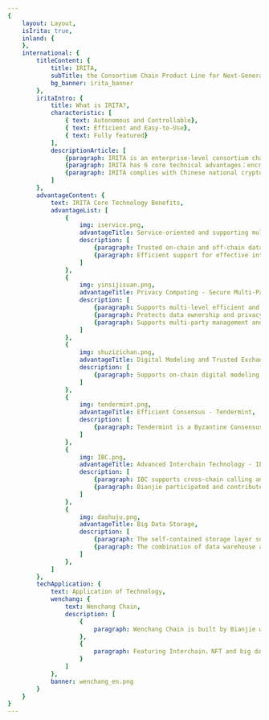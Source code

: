 ```yaml
---
{
    layout: Layout,
    isIrita: true,
    inland: {
    },
    international: {
        titleContent: {
            title: IRITA,
            subTitle: the Consortium Chain Product Line for Next-Generation Distributed Business,
            bg_banner: irita_banner
        },
        iritaIntro: {
            title: What is IRITA?,
            characteristic: [
                { text: Autonomous and Controllable},
                { text: Efficient and Easy-to-Use},
                { text: Fully featured}
            ],
            descriptionArticle: [
                {paragraph: IRITA is an enterprise-level consortium chain product line independently developed by Bianjie，which features the Interchain，NFT，and big data privacy protection technology as its core，and is capable of supporting next-generation distributed business systems.},
                {paragraph: IRITA has 6 core technical advantages：encrypted privacy protecting data-sharing，efficient consensus protocol，leading Interchain technology，highly practical on-chain/off-chain system interaction and multi-party collaboration business workflow integration，flexible asset digitization modeling and trusted data-exchange support，and big data storage，which can be widely applied in various business scenarios such as finance，health care，supply chain，and the Internet of cars，etc.，and provides value empowerment for the real economy based on the blockchain trust machine.},
                {paragraph: IRITA complies with Chinese national cryptography standards and is supported by comprehensive SDK，operation，and maintenance tools to meet the needs of enterprise-level applications in terms of performance，security and reliability，authentication and authority，maintainability，scalability，and operation and maintenance monitoring.}
            ]
        },
        advantageContent: {
            text: IRITA Core Technology Benefits,
            advantageList: [
                {
                    img: iservice.png,
                    advantageTitle: Service-oriented and supporting multi-party collaboration - iService,
                    description: [
                        {paragraph: Trusted on-chain and off-chain data exchange},
                        {paragraph: Efficient support for effective integration of various traditional systems}
                    ]
                },
                {
                    img: yinsijisuan.png,
                    advantageTitle: Privacy Computing - Secure Multi-Party Collaboration on Data Management,
                    description: [
                        {paragraph: Supports multi-level efficient and secure data encryption storag},
                        {paragraph: Protects data ownership and privacy of all parties through various privacy computing methods},
                        {paragraph: Supports multi-party management and value circulation of data, while keeping the original data invisible.}
                    ]
                },
                {
                    img: shuzizichan.png,
                    advantageTitle: Digital Modeling and Trusted Exchange of Assets,
                    description: [
                        {paragraph: Supports on-chain digital modeling of valuable data assets and physical assets through NFT technology，forming on-chain digital assets for trusted circulation and exchange，which can well support distributed business systems and metaverse applications to implement trusted business processes around assets.},
                    ]
                },
                {
                    img: tendermint.png,
                    advantageTitle: Efficient Consensus - Tendermint,
                    description: [
                        {paragraph: Tendermint is a Byzantine Consensus Protocol applicable at the Internet level. Facebook and Changan Chain are also using this consensus technology.}
                    ]
                },
                {
                    img: IBC.png,
                    advantageTitle: Advanced Interchain Technology - IBC Protocol,
                    description: [
                        {paragraph: IBC supports cross-chain calling and trusted interaction between heterogeneous systems around data and computation.},
                        {paragraph: Bianjie participated and contributed to the development of the ICS20 cross-chain transfer standard，a key module in IBC.}
                    ]
                },
                {
                    img: dashuju.png,
                    advantageTitle: Big Data Storage,
                    description: [
                        {paragraph: The self-contained storage layer supports cloud storage and distributed storage services.},
                        {paragraph: The combination of data warehouse and chained data supports efficient and full-lifecycle queries of on-chain data.},
                    ]
                },
            ]   
        },
        techApplication: {
            text: Application of Technology,
            wenchang: {
                text: Wenchang Chain,
                description: [
                    {
                        paragraph: Wenchang Chain is built by Bianjie with its enterprise-level consortium chain product - IRITA，and is one of the first Open Permissioned Blochains (OPB) equipped with full-ecosystem business service capacity to be launched in the BSN environment.
                    },
                    {
                        paragraph: Featuring Interchain，NFT and big data privacy protection technology as its core，Wenchang Chain (based on IRITA) is secure and controllable，and complies with Chinese national cryptography standards. It supports next-generation distributed business systems. Wenchang Chain has already supported the online operation of various industrial applications such as the Shizhu Trusted Identity Service Platform，Moka NFT Management Platform，Electronic License System，Integrated Digital Artwork Registration Service Platform，etc.
                    }
                ]
            },
            banner: wenchang_en.png
        }
    }
}
---
```

